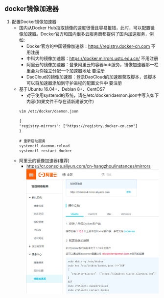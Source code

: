 ## docker镜像加速器

1. 配置Docker镜像加速器
    + 国内从Docker Hub拉取镜像的速度很慢且容易报错，此时，可以配置镜像加速器。Docker官方和国内很多云服务商都提供了国内加速服务，例如:
        + Docker官方的中国镜像加速器：https://registry.docker-cn.com  不用注册
        + 中科大的镜像加速器：https://docker.mirrors.ustc.edu.cn/   不用注册
        + 阿里云的镜像加速器：登录阿里云的容器hub服务，镜像加速器那一栏里会为你独立分配一个加速器地址 要注册
        + DaoCloud的镜像加速器：登录DaoCloud的加速器获取脚本，该脚本可以将加速器添加到守护进程的配置文件中 要注册
    + 基于Ubuntu 16.04+、Debian 8+、CentOS7
        + 对于使用systemd的系统，请在/etc/docker/daemon.json中写入如下内容(如果文件不存在请新建该文件)
        ```shell 
        vim /etc/docker/daemon.json
        
        {
        "registry-mirrors": ["https://registry.docker-cn.com"]
        }
        
        # 重新启动服务
        systemctl daemon-reload
        systemctl restart docker
        ```
    + 阿里云的镜像加速器(推荐)
        + https://cr.console.aliyun.com/cn-hangzhou/instances/mirrors
        ![阿里云的镜像加速器](./images/aliyun_docker.png)
